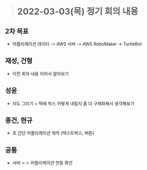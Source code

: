 ># 2022-03-03(목) 정기 회의 내용

## 2차 목표
* 어플리케이션 데이터 -> AWS 서버 -> AWS RoboMaker -> TurtleBot

## 재성, 건형
* 이전 회의 내용 이어서 알아보기

## 성윤
* 지도 그리기 + 택배 박스 어떻게 내릴지 좀 더 구체화해서 생각해보기

## 종건, 현규
* 초 간단 어플리케이션 제작 (텍스트박스, 버튼)

## 공통
* 서버 <-> 어플리케이션 연동 확인
